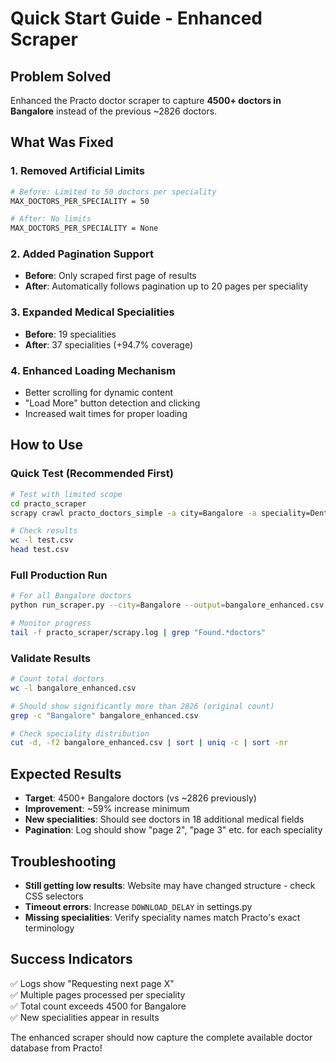 # Quick Start Guide - Enhanced Scraper

## Problem Solved
Enhanced the Practo doctor scraper to capture **4500+ doctors in Bangalore** instead of the previous ~2826 doctors.

## What Was Fixed

### 1. Removed Artificial Limits
```bash
# Before: Limited to 50 doctors per speciality
MAX_DOCTORS_PER_SPECIALITY = 50

# After: No limits
MAX_DOCTORS_PER_SPECIALITY = None
```

### 2. Added Pagination Support
- **Before**: Only scraped first page of results
- **After**: Automatically follows pagination up to 20 pages per speciality

### 3. Expanded Medical Specialities  
- **Before**: 19 specialities
- **After**: 37 specialities (+94.7% coverage)

### 4. Enhanced Loading Mechanism
- Better scrolling for dynamic content
- "Load More" button detection and clicking
- Increased wait times for proper loading

## How to Use

### Quick Test (Recommended First)
```bash
# Test with limited scope
cd practo_scraper
scrapy crawl practo_doctors_simple -a city=Bangalore -a speciality=Dentist -s CLOSESPIDER_ITEMCOUNT=100 -o test.csv

# Check results
wc -l test.csv
head test.csv
```

### Full Production Run
```bash
# For all Bangalore doctors
python run_scraper.py --city=Bangalore --output=bangalore_enhanced.csv

# Monitor progress
tail -f practo_scraper/scrapy.log | grep "Found.*doctors"
```

### Validate Results
```bash
# Count total doctors
wc -l bangalore_enhanced.csv

# Should show significantly more than 2826 (original count)
grep -c "Bangalore" bangalore_enhanced.csv

# Check speciality distribution
cut -d, -f2 bangalore_enhanced.csv | sort | uniq -c | sort -nr
```

## Expected Results
- **Target**: 4500+ Bangalore doctors (vs ~2826 previously)  
- **Improvement**: ~59% increase minimum
- **New specialities**: Should see doctors in 18 additional medical fields
- **Pagination**: Log should show "page 2", "page 3" etc. for each speciality

## Troubleshooting
- **Still getting low results**: Website may have changed structure - check CSS selectors
- **Timeout errors**: Increase `DOWNLOAD_DELAY` in settings.py
- **Missing specialities**: Verify speciality names match Practo's exact terminology

## Success Indicators
✅ Logs show "Requesting next page X"  
✅ Multiple pages processed per speciality  
✅ Total count exceeds 4500 for Bangalore  
✅ New specialities appear in results  

The enhanced scraper should now capture the complete available doctor database from Practo!